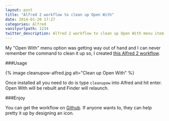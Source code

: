 ```yaml
---
layout: post
title: "Alfred 2 workflow to clean up Open With"
date: 2014-01-20 17:27
categories: Alfred
vanityurlpath: 1234
twitter_description: Alfred 2 workflow to clean up Open With menu item.
---
```

My "Open With" menu option was getting way out of hand and I can never remember the command to clean it up so, I created [this Alfred 2 workflow](https://github.com/tomdiggle/CleanUpOpenWith).

###Usage

{% image cleanupow-alfred.jpg alt="Clean up Open With" %}

Once installed all you need to do is type `cleanupow` into Alfred and hit enter. Open With will be rebuilt and Finder will relaunch.

###Enjoy

You can get the workflow on [Github](https://github.com/tomdiggle/CleanUpOpenWith). If anyone wants to, they can help pretty it up by designing an icon.